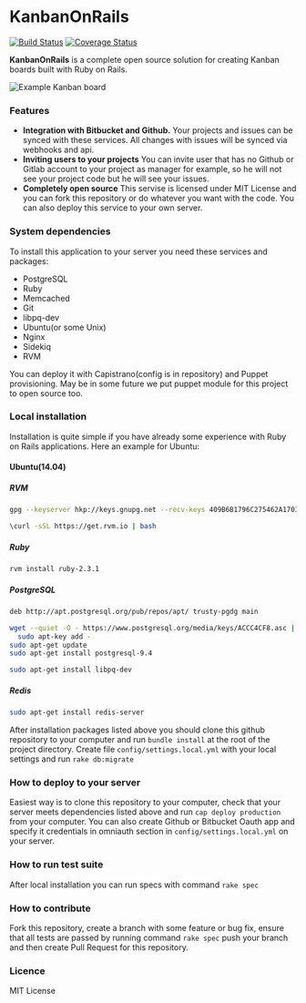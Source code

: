 # KanbanOnRails
[![Build Status](https://travis-ci.org/technoeleganceteam/kanban_on_rails.svg?branch=master)](https://travis-ci.org/technoeleganceteam/kanban_on_rails)
[![Coverage Status](https://coveralls.io/repos/github/technoeleganceteam/kanban_on_rails/badge.svg?branch=master)](https://coveralls.io/github/technoeleganceteam/kanban_on_rails?branch=master)

**KanbanOnRails** is a complete open source solution for creating Kanban boards built with Ruby on Rails.

![Example Kanban board](https://raw.githubusercontent.com/technoeleganceteam/kanban_on_rails/master/app/assets/images/welcome_image_example.jpg "Example Kanban board")

### Features
- **Integration with Bitbucket and Github.** Your projects and issues can be synced with these services. All changes with issues will be synced via webhooks and api.
- **Inviting users to your projects** You can invite user that has no Github or Gitlab account to your project as manager for example, so he will not see your project code but he will see your issues.
- **Completely open source** This servise is licensed under MIT License and you can fork this repository or do whatever you want with the code. You can also deploy this service to your own server.

### System dependencies
To install this application to your server you need these services and packages:
- PostgreSQL
- Ruby
- Memcached
- Git
- libpq-dev
- Ubuntu(or some Unix)
- Nginx
- Sidekiq
- RVM

You can deploy it with Capistrano(config is in repository) and Puppet provisioning. May be in some future we put puppet module for this project to open source too.

### Local installation
Installation is quite simple if you have already some experience with Ruby on Rails applications. Here an example for Ubuntu:
#### Ubuntu(14.04)
##### RVM
```bash
gpg --keyserver hkp://keys.gnupg.net --recv-keys 409B6B1796C275462A1703113804BB82D39DC0E3
```
```bash
\curl -sSL https://get.rvm.io | bash
```
##### Ruby
```bash
rvm install ruby-2.3.1
```
##### PostgreSQL
```bash
deb http://apt.postgresql.org/pub/repos/apt/ trusty-pgdg main
```
```bash
wget --quiet -O - https://www.postgresql.org/media/keys/ACCC4CF8.asc | \
  sudo apt-key add -
sudo apt-get update
sudo apt-get install postgresql-9.4
```
```bash
sudo apt-get install libpq-dev
```
##### Redis
```bash
sudo apt-get install redis-server
```
After installation packages listed above you should clone this github repository to your computer and run ```bundle install``` at the root of the project directory. Create file ```config/settings.local.yml``` with your local settings and run ```rake db:migrate```  
### How to deploy to your server
Easiest way is to clone this repository to your computer, check that your server meets dependencies listed above and run ```cap deploy production``` from your computer. You can also create Github or Bitbucket Oauth app and specify it credentials in omniauth section in ```config/settings.local.yml``` on your server.
### How to run test suite
After local installation you can run specs with command ```rake spec```
### How to contribute
Fork this repository, create a branch with some feature or bug fix, ensure that all tests are passed by running command ```rake spec``` push your branch and then create Pull Request for this repository.
### Licence
MIT License


